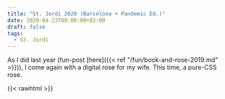 ```yaml
---
title: "St. Jordi 2020 (Barcelona + Pandemic Ed.)"
date: 2020-04-23T00:00:00+02:00
draft: false
tags:
  - St. Jordi
---
```


As I did last year (fun-post [here]({{< ref "/fun/book-and-rose-2019.md" >}})), I come again with a digital rose for my wife. This time, a pure-CSS rose.

{{< rawhtml >}}
<link rel="stylesheet" href="https://fonts.googleapis.com/css?family=Sacramento">
    <style>
        .container2 {
            height: 100px;
            width: 100px;
            position: relative;
            top: 60px;
            bottom: 60px;
            left: 0;
            right: 0;
            margin: auto;
        }
        .caption2 {
            height: 100px;
            width: 500px;
            position: relative;
            top: 125px;
            bottom: 0;
            left: 0;
            right: 0;
            margin: auto;
            font-family: 'Sacramento', serif;
            font-size: 48px;
        }
        .subcaption2 {
            height: 100px;
            width: 500px;
            position: relative;
            top: 100px;
            bottom: 50px;
            left: 45%;
            right: 0;
            margin: auto;
            font-family: 'Sacramento', serif;
            font-size: 23px;
        }
        .droplet {
            border-radius: 5px 90%;
            border-style: solid;
            border-width: 5px;
            border-color: white;
            height: 100px;
            margin: auto;
            width: 100px;
            position: absolute;
            top: 50px;
            left: 50px;
            transform-origin: left top;
            opacity: 0;
        }

        #no1 {
            background: red;
            animation: spin 5s linear 2s infinite alternate;
            -webkit-transform: rotate(324deg) scale(1);
            transform: rotate(324deg) scale(1);
        }
        #no2 {
            background: lightpink;
            opacity: 100;
            -webkit-transform: rotate(288deg) scale(1);
            transform: rotate(288deg) scale(1);
        }
        #no3 {
            background: red;
            animation: spin 7s linear 0s infinite alternate;
            -webkit-transform: rotate(252deg) scale(1);
            transform: rotate(252deg) scale(1);
        }

        #no4 {
            background: lightpink;
            opacity: 100;
            -webkit-transform: rotate(216deg) scale(1);
            transform: rotate(216deg) scale(1);
        }

        #no5 {
            background: red;
            animation: spin 6s linear 1s infinite alternate;
            -webkit-transform: rotate(180deg) scale(1);
            transform: rotate(180deg) scale(1);
        }

        #no6 {
            background: lightpink;
            opacity: 100;
            -webkit-transform: rotate(144deg) scale(1);
            transform: rotate(144deg) scale(1);
        }

        #no7 {
            background: red;
            animation: spin 7s linear 0s infinite alternate;
            -webkit-transform: rotate(108deg) scale(1);
            transform: rotate(108deg) scale(1);
        }

        #no8 {
            background: lightpink;
            opacity: 100;
            -webkit-transform: rotate(72deg) scale(1);
            transform: rotate(72deg) scale(1);
        }

        #no9 {
            background: red;
            animation: spin 5s linear 2s infinite alternate;
            -webkit-transform: rotate(36deg) scale(1);
            transform: rotate(36deg) scale(1);
        }

        #no10 {
            background: lightpink;
            opacity: 100;
            -webkit-transform: rotate(0deg) scale(1);
            transform: rotate(0deg) scale(1);
        }


        @keyframes spin {
            0%   { opacity:   0; }
            70%  { opacity:  50; }
            100% { opacity: 100; }
        }

    </style>
    <div class="container2">
        <div class="droplet" id="no1"></div>
        <div class="droplet" id="no2"></div>
        <div class="droplet" id="no3"></div>
        <div class="droplet" id="no4"></div>
        <div class="droplet" id="no5"></div>
        <div class="droplet" id="no6"></div>
        <div class="droplet" id="no7"></div>
        <div class="droplet" id="no8"></div>
        <div class="droplet" id="no9"></div>
        <div class="droplet" id="no10"></div>
    </div>
    <div class="caption2">Feliç Sant Jordi</div>
    <div class="subcaption2">Barcelona 2020</div>
{{< /rawhtml>}}

More information on this festivity:
 * [Sant Jordi - Day of the Book and the Rose](https://www.barcelona.de/en/barcelona-sant-jordi.html): Explanation of this festivity in Catalonia by Barcelona's City council.
 * [Wikpiedia Saint George's Day (Spain)](https://en.wikipedia.org/wiki/Saint_George%27s_Day_(Spain)): Short explanation of this festivity in Aragon, Catalonia, and Valencia.